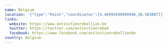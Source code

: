 ```yaml
---
name: Belgium
location: '{"type":"Point","coordinates":[4.46993599999996,50.503887]}'
links:
  website: https://www.extinctionrebellion.be
  twitter: https://twitter.com/extinctionrebe6
  facebook: https://www.facebook.com/extinctionrebellionbe
country: Belgium
---
```


